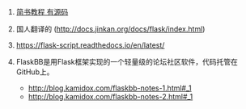 1. [简书教程 有源码](http://www.jianshu.com/p/6b5eeff43360)
2. 国人翻译的 (http://docs.jinkan.org/docs/flask/index.html)
3. https://flask-script.readthedocs.io/en/latest/

4. FlaskBB是用Flask框架实现的一个轻量级的论坛社区软件，代码托管在GitHub上。
    * http://blog.kamidox.com/flaskbb-notes-1.html#_1
    * http://blog.kamidox.com/flaskbb-notes-2.html#_1
